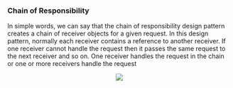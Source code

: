 ﻿### Chain of Responsibility  
In simple words, we can say that the chain of responsibility design pattern creates a chain of receiver objects for a given request. In this design pattern, normally each receiver contains a reference to another receiver. If one receiver cannot handle the request then it passes the same request to the next receiver and so on. One receiver handles the request in the chain or one or more receivers handle the request

<p align="center">
  <img src="https://dotnettutorials.net/wp-content/uploads/2019/11/word-image-9.png" />
</p>
